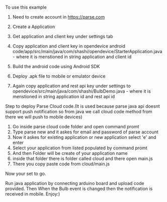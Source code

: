 To use this example
1. Need to create account in https://parse.com
2. Create a Application
3. Get application and client key under settings tab
4. Copy application and client key in opendevice android code/app/src/main/java/com/shashi/opendevice/StarterApplication.java - where it is menstioned in string
application and client id
5. Build the android code using Android SDK
6. Deploy .apk file to mobile or emulator device

7. Again copy application and rest api key under settings to opendevice/src/main/java/com/shashi/BulbDemo.java  -  where it is menstioned in string
application id and rest api id

Step to deploy Parse Cloud code.(It is used because parse java api doesnt support push notification so from java we call cloud code method from there we will 
push to mobile devices)

1. Go inside parse cloud code folder and open command promt
2. Type parse new and it askes for email and password of parse account
3. Now it askes for existing application or new application select 'e' and enter
4. Select your application from listed populated by command promt
5. And then Folder will be create of your application name
6. inside that folder there is folder called cloud and there open main.js 
7. There you copy paste code from cloud/main.js

Now your set to go.

Run java application by connecting arduino board and upload code provided.
Then When the Bulb event is changed then the notification is received in mobile. Enjoy:)
